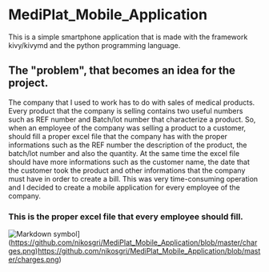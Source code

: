 # MediPlat_Mobile_Application
This is a simple smartphone application that is made with the framework kivy/kivymd and the python programming language.
## The "problem", that becomes an idea for the project.
The company that I used to work has to do with sales of medical products. Every product that the company is selling contains two useful numbers such as REF number and Batch/lot number that characterize a product. So, when an employee of the company was selling a product to a customer, should fill a proper excel file that the company has with the proper informations such as the REF number the description of the product, the batch/lot number and also the quantity. At the same time the excel file should have more informations such as the customer name, the date that the customer took the product and other informations that the company must have in order to create a bill. This was very time-consuming operation and I decided to create a mobile application for every employee of the company.
### This is the proper excel file that every employee should fill.
![Markdown symbol]([https://github.com/nikosgri/nRF_Low_Power_Communication_STM32/blob/master/schematic_ptixiaki.drawio.png)](https://github.com/nikosgri/MediPlat_Mobile_Application/blob/master/charges.png)https://github.com/nikosgri/MediPlat_Mobile_Application/blob/master/charges.png) 
